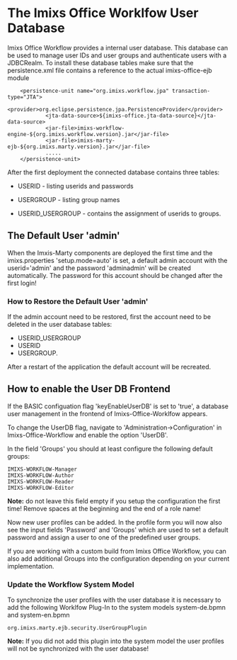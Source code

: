 # The Imixs Office Worklfow User Database

Imixs Office Workflow provides a internal user database. This database can be used to manage user IDs  and user groups and authenticate users with a JDBCRealm. To install these database tables make sure  that the persistence.xml file contains a reference to the actual imixs-office-ejb module


        <persistence-unit name="org.imixs.workflow.jpa" transaction-type="JTA">     
                <provider>org.eclipse.persistence.jpa.PersistenceProvider</provider>    
                <jta-data-source>${imixs-office.jta-data-source}</jta-data-source>
                <jar-file>imixs-workflow-engine-${org.imixs.workflow.version}.jar</jar-file>
                <jar-file>imixs-marty-ejb-${org.imixs.marty.version}.jar</jar-file>
                .....                       
        </persistence-unit>       


After the first deployment the connected database contains three tables:

 * USERID - listing userids and passwords
 
 * USERGROUP - listing group names
 
 * USERID_USERGROUP - contains the assignment of userids to groups.



## The Default User 'admin'

When the Imxis-Marty components are deployed the first time and the imixs.properties 'setup.mode=auto' is set, a default admin account with the userid='admin' 
and the password 'adminadmin' will be created automatically. The password for this account should be changed after the first login!

### How to Restore the Default User 'admin'

If the admin account need to be restored, first the account need to be deleted in the user database tables:

* USERID_USERGROUP 
* USERID 
* USERGROUP. 

After a restart of the application the default account will be recreated.

## How to enable the User DB Frontend

If the BASIC configuation flag 'keyEnableUserDB' is set to 'true', a database user management in the frontend of Imixs-Office-Worklfow appears. 

To change the UserDB flag, navigate to 'Administration->Configuration' in Imixs-Office-Workflow and enable the option 'UserDB'.

In the field 'Groups' you should at least configure the following default groups:

	IMIXS-WORKFLOW-Manager
	IMIXS-WORKFLOW-Author
	IMIXS-WORKFLOW-Reader
	IMIXS-WORKFLOW-Editor

**Note:** do not leave this field empty if you setup the configuration the first time! Remove spaces at the beginning  and the end of a role name!

Now new user profiles can be added. In the profile form you will now also see  the input fields 'Password' and 'Groups' which are used to set a default password and assign a user to one of  the predefined user groups.

If you are working with a custom build from Imixs Office Workflow, you can also add additional Groups into the  configuration depending on your current implementation.

### Update the Workflow System Model

To synchronize the user profiles with the user database it is necessary to add the following Worklfow Plug-In to  the system models system-de.bpmn and system-en.bpmn

	org.imixs.marty.ejb.security.UserGroupPlugin

**Note:** If you did not add this plugin into the system model the user profiles will not be synchronized with the 
 user database! 
